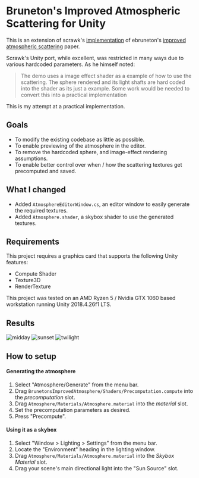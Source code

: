 # Bruneton's Improved Atmospheric Scattering for Unity

This is an extension of scrawk's [implementation](https://github.com/Scrawk/Brunetons-Improved-Atmospheric-Scattering) of ebruneton's [improved atmospheric scattering](https://github.com/ebruneton/precomputed_atmospheric_scattering) paper.

Scrawk's Unity port, while excellent, was restricted in many ways due to various hardcoded parameters. As he himself noted:

> The demo uses a image effect shader as a example of how to use the scattering. The sphere rendered and its light shafts are hard coded into the shader as its just a example. Some work would be needed to convert this into a practical implementation

This is my attempt at a practical implementation.

## Goals
- To modify the existing codebase as little as possible.
- To enable previewing of the atmosphere in the editor.
- To remove the hardcoded sphere, and image-effect rendering assumptions.
- To enable better control over when / how the scattering textures get precomputed and saved.

## What I changed
- Added `AtmosphereEditorWindow.cs`, an editor window to easily generate the required textures.
- Added `Atmosphere.shader`, a skybox shader to use the generated textures.

## Requirements

This project requires a graphics card that supports the following Unity features:
- Compute Shader
- Texture3D
- RenderTexture

This project was tested on an AMD Ryzen 5 / Nvidia GTX 1060 based workstation running Unity 2018.4.26f1 LTS.

## Results

![midday](https://i.imgur.com/ewiTBgX.png)
![sunset](https://i.imgur.com/FI0mD97.png)
![twilight](https://i.imgur.com/FRgBzV9.png)

## How to setup

#### Generating the atmosphere

1. Select "Atmosphere/Generate" from the menu bar.
2. Drag `BrunetonsImprovedAtmosphere/Shaders/Precomputation.compute` into the *precomputation* slot.
3. Drag `Atmosphere/Materials/Atmosphere.material` into the *material* slot.
4. Set the precomputation parameters as desired.
5. Press "Precompute".

#### Using it as a skybox

1. Select "Window > Lighting > Settings" from the menu bar.
2. Locate the "Environment" heading in the lighting window.
3. Drag `Atmosphere/Materials/Atmosphere.material` into the *Skybox Material* slot.
4. Drag your scene's main directional light into the "Sun Source" slot.
